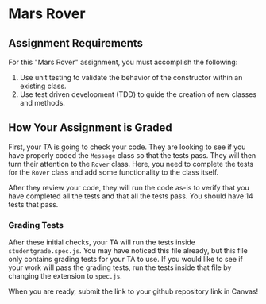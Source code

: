 # Mars Rover

## Assignment Requirements

For this "Mars Rover" assignment, you must accomplish the following:

1. Use unit testing to validate the behavior of the constructor within an
   existing class.
1. Use test driven development (TDD) to guide the creation of new classes and
   methods.

## How Your Assignment is Graded

First, your TA is going to check your code.
They are looking to see if you have properly coded the `Message` class so that the tests pass.
They will then turn their attention to the `Rover` class. Here, you need to complete the tests for the `Rover` class and add some functionality to the class itself. 

After they review your code, they will run the code as-is to verify that you have completed all the tests and that all the tests pass. You should have 14 tests that pass.

### Grading Tests

After these initial checks, your TA will run the tests inside `studentgrade.spec.js`. You may have noticed this file already, but this file only contains grading tests for your TA to use.
If you would like to see if your work will pass the grading tests, run the tests inside that file by changing the extension to `spec.js`. 

When you are ready, submit the link to your github repository link in Canvas!
